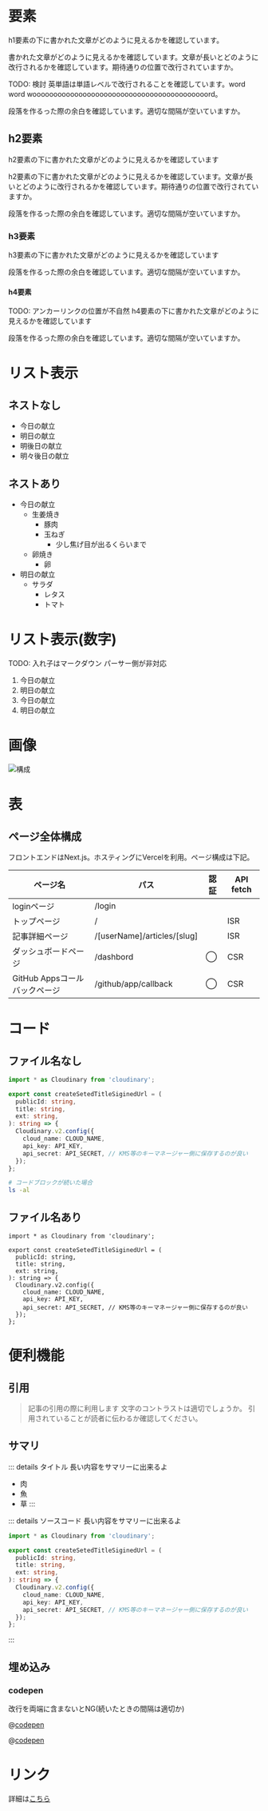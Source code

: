 # 要素
h1要素の下に書かれた文章がどのように見えるかを確認しています。

書かれた文章がどのように見えるかを確認しています。文章が長いとどのように改行されるかを確認しています。期待通りの位置で改行されていますか。

TODO: 検討
英単語は単語レベルで改行されることを確認しています。word word woooooooooooooooooooooooooooooooooooooooooord。

段落を作るった際の余白を確認しています。適切な間隔が空いていますか。

## h2要素
h2要素の下に書かれた文章がどのように見えるかを確認しています

h2要素の下に書かれた文章がどのように見えるかを確認しています。文章が長いとどのように改行されるかを確認しています。期待通りの位置で改行されていますか。

段落を作るった際の余白を確認しています。適切な間隔が空いていますか。

### h3要素
h3要素の下に書かれた文章がどのように見えるかを確認しています

段落を作るった際の余白を確認しています。適切な間隔が空いていますか。

#### h4要素
TODO: アンカーリンクの位置が不自然
h4要素の下に書かれた文章がどのように見えるかを確認しています

段落を作るった際の余白を確認しています。適切な間隔が空いていますか。

# リスト表示
## ネストなし
* 今日の献立
* 明日の献立
* 明後日の献立
* 明々後日の献立

## ネストあり
* 今日の献立
  * 生姜焼き
    * 豚肉
    * 玉ねぎ
      * 少し焦げ目が出るくらいまで
  * 卵焼き
    * 卵
* 明日の献立
  * サラダ
    * レタス
    * トマト

# リスト表示(数字)
TODO: 入れ子はマークダウン パーサー側が非対応
1. 今日の献立
1. 明日の献立
1. 今日の献立
1. 明日の献立

# 画像
![構成](https://res.cloudinary.com/dkerzyk09/image/upload/v1615111924/blog/01ezsr2jdx19bg00pgwt1rnsk6/hqdqjtntcjed43d0nnjp.webp)

# 表
## ページ全体構成
フロントエンドはNext.js。ホスティングにVercelを利用。ページ構成は下記。

|ページ名|パス|認証|API fetch|
|---|---|---|---|
|loginページ|/login||
|トップページ|/||ISR|
|記事詳細ページ|/[userName]/articles/[slug]||ISR|
|ダッシュボードページ|/dashbord|◯|CSR|
|GitHub Appsコールバックページ|/github/app/callback|◯|CSR|


# コード
## ファイル名なし
```ts
import * as Cloudinary from 'cloudinary';

export const createSetedTitleSiginedUrl = (
  publicId: string,
  title: string,
  ext: string,
): string => {
  Cloudinary.v2.config({
    cloud_name: CLOUD_NAME,
    api_key: API_KEY,
    api_secret: API_SECRET, // KMS等のキーマネージャー側に保存するのが良い
  });
};
```

```bash
# コードブロックが続いた場合
ls -al
```

## ファイル名あり
```ts: test.ts
import * as Cloudinary from 'cloudinary';

export const createSetedTitleSiginedUrl = (
  publicId: string,
  title: string,
  ext: string,
): string => {
  Cloudinary.v2.config({
    cloud_name: CLOUD_NAME,
    api_key: API_KEY,
    api_secret: API_SECRET, // KMS等のキーマネージャー側に保存するのが良い
  });
};
```

# 便利機能
## 引用
> 記事の引用の際に利用します
> 文字のコントラストは適切でしょうか。
> 引用されていることが読者に伝わるか確認してください。

## サマリ
::: details タイトル
長い内容をサマリーに出来るよ
* 肉
* 魚
* 草
:::

::: details ソースコード
長い内容をサマリーに出来るよ

```ts
import * as Cloudinary from 'cloudinary';

export const createSetedTitleSiginedUrl = (
  publicId: string,
  title: string,
  ext: string,
): string => {
  Cloudinary.v2.config({
    cloud_name: CLOUD_NAME,
    api_key: API_KEY,
    api_secret: API_SECRET, // KMS等のキーマネージャー側に保存するのが良い
  });
};
```
:::

## 埋め込み
### codepen
改行を両端に含まないとNG(続いたときの間隔は適切か)

@[codepen](https://codepen.io/shuntaka9576/embed/QWdBzbX)

@[codepen](https://codepen.io/shuntaka9576/embed/QWdBzbX)

# リンク
詳細は[こちら](https://blog.hozi.dev/hozi576/articles/01ev3p1knggn1wwsg0n0e98915)



